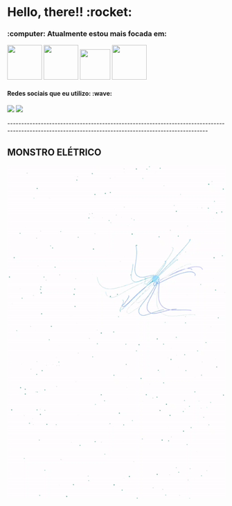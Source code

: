 <h1>Hello, there!! :rocket:</h1>

<h3>:computer: Atualmente estou mais focada em:</h3>
<div style: "display:inline">
<img width='80' height='80' src="https://cdn.jsdelivr.net/gh/devicons/devicon/icons/html5/html5-original-wordmark.svg" />
<img width='80' height='80' src="https://cdn.jsdelivr.net/gh/devicons/devicon/icons/css3/css3-plain-wordmark.svg" />
<img width='70' height='70' src="https://cdn.jsdelivr.net/gh/devicons/devicon/icons/javascript/javascript-original.svg" />
<img width='80' height='80' src="https://cdn.jsdelivr.net/gh/devicons/devicon/icons/react/react-original-wordmark.svg" />
</div style>

<h4>Redes sociais que eu utilizo: :wave:</h4>
<a href="https://www.linkedin.com/in/ana-paula-lemes-845a67215/"><img src="https://img.shields.io/badge/linkedin-%230077B5.svg?style=for-the-badge&logo=linkedin&logoColor=white"></a>
<a href="https://www.instagram.com/anapaula_.lemes/"><img src="https://img.shields.io/badge/Instagram-%23E4405F.svg?style=for-the-badge&logo=Instagram&logoColor=white"></a>

<p>------------------------------------------------------------------------------------------------------------------------------------------------------</p>
<H2>MONSTRO ELÉTRICO</H2>

<a href="https://anapaulalemes.github.io/monstro-eletrico/"><img src="https://github.com/anapaulalemes/monstro-eletrico/blob/main/ezgif.com-video-to-gif.gif"></a>
